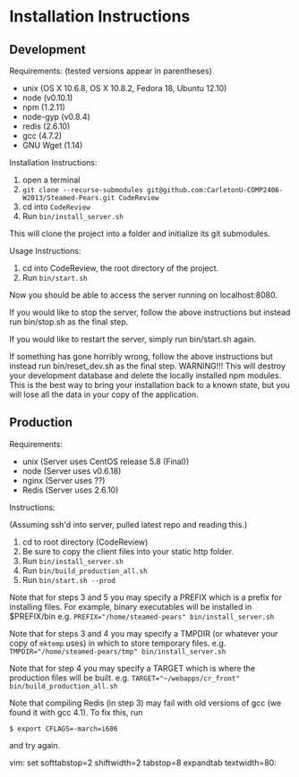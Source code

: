 Installation Instructions
=========================

Development
-----------

Requirements:
(tested versions appear in parentheses)

* unix (OS X 10.6.8, OS X 10.8.2, Fedora 18, Ubuntu 12.10)
* node (v0.10.1)
* npm (1.2.11)
* node-gyp (v0.8.4)
* redis (2.6.10)
* gcc (4.7.2)
* GNU Wget (1.14)


Installation Instructions:

1. open a terminal
2. `git clone --recurse-submodules git@github.com:CarletonU-COMP2406-W2013/Steamed-Pears.git CodeReview`
3. cd into `CodeReview`
4. Run `bin/install_server.sh`

This will clone the project into a folder and initialize its git submodules.


Usage Instructions:

1. cd into CodeReview, the root directory of the project.
2. Run `bin/start.sh` 

Now you should be able to access the server running on localhost:8080.

If you would like to stop the server, follow the above instructions
but instead run bin/stop.sh as the final step.

If you would like to restart the server, simply run bin/start.sh again.

If something has gone horribly wrong, follow the above instructions
but instead run bin/reset_dev.sh as the final step.  WARNING!!!  This
will destroy your development database and delete the locally
installed npm modules.  This is the best way to bring your
installation back to a known state, but you will lose all the data in
your copy of the application.


Production
----------

Requirements:

* unix (Server uses CentOS release 5.8 (Final))
* node (Server uses v0.6.18)
* nginx (Server uses ??)
* Redis (Server uses 2.6.10)


Instructions:

(Assuming ssh'd into server, pulled latest repo and reading this.)

1. cd to root directory (CodeReview)
2. Be sure to copy the client files into your static http folder.
3. Run `bin/install_server.sh`
4. Run `bin/build_production_all.sh`
5. Run `bin/start.sh --prod`

Note that for steps 3 and 5 you may specify a PREFIX which is a prefix
for installing files.  For example, binary executables will be
installed in $PREFIX/bin
  e.g.  `PREFIX="/home/steamed-pears" bin/install_server.sh`

Note that for steps 3 and 4 you may specify a TMPDIR (or whatever your 
copy of `mktemp` uses) in which to store temporary files.
  e.g.  `TMPDIR="/home/steamed-pears/tmp" bin/install_server.sh`

Note that for step 4 you may specify a TARGET which is where the
production files will be built.
  e.g.  `TARGET="~/webapps/cr_front" bin/build_production_all.sh`

Note that compiling Redis (in step 3) may fail with old versions of gcc (we
found it with gcc 4.1). To fix this, run

    $ export CFLAGS=-march=i686

and try again.

vim: set softtabstop=2 shiftwidth=2 tabstop=8 expandtab textwidth=80:
